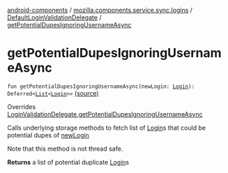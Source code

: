 [android-components](../../index.md) / [mozilla.components.service.sync.logins](../index.md) / [DefaultLoginValidationDelegate](index.md) / [getPotentialDupesIgnoringUsernameAsync](./get-potential-dupes-ignoring-username-async.md)

# getPotentialDupesIgnoringUsernameAsync

`fun getPotentialDupesIgnoringUsernameAsync(newLogin: `[`Login`](../../mozilla.components.concept.storage/-login/index.md)`): Deferred<`[`List`](https://kotlinlang.org/api/latest/jvm/stdlib/kotlin.collections/-list/index.html)`<`[`Login`](../../mozilla.components.concept.storage/-login/index.md)`>>` [(source)](https://github.com/mozilla-mobile/android-components/blob/master/components/service/sync-logins/src/main/java/mozilla/components/service/sync/logins/DefaultLoginValidationDelegate.kt#L56)

Overrides [LoginValidationDelegate.getPotentialDupesIgnoringUsernameAsync](../../mozilla.components.concept.storage/-login-validation-delegate/get-potential-dupes-ignoring-username-async.md)

Calls underlying storage methods to fetch list of [Login](../../mozilla.components.concept.storage/-login/index.md)s that could be potential dupes of [newLogin](../../mozilla.components.concept.storage/-login-validation-delegate/get-potential-dupes-ignoring-username-async.md#mozilla.components.concept.storage.LoginValidationDelegate$getPotentialDupesIgnoringUsernameAsync(mozilla.components.concept.storage.Login)/newLogin)

Note that this method is not thread safe.

**Returns**
a list of potential duplicate [Login](../../mozilla.components.concept.storage/-login/index.md)s

